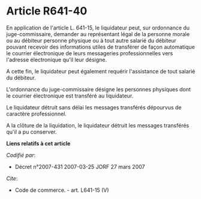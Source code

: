 # Article R641-40

En application de l'article L. 641-15, le liquidateur peut, sur ordonnance du juge-commissaire, demander au représentant
légal de la personne morale ou au débiteur personne physique ou à tout autre salarié du débiteur pouvant recevoir des
informations utiles de transférer de façon automatique le courrier électronique de leurs messageries professionnelles vers
l'adresse électronique qu'il leur désigne.

A cette fin, le liquidateur peut également requérir l'assistance de tout salarié du débiteur.

L'ordonnance du juge-commissaire désigne les personnes physiques dont le courrier électronique est transféré au liquidateur.

Le liquidateur détruit sans délai les messages transférés dépourvus de caractère professionnel.

A la clôture de la liquidation, le liquidateur détruit les messages transférés qu'il a pu conserver.

**Liens relatifs à cet article**

_Codifié par_:

  - Décret n°2007-431 2007-03-25 JORF 27 mars 2007

_Cite_:

  - Code de commerce. - art. L641-15 (V)
